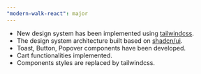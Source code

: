```yaml
---
"modern-walk-react": major
---
```


- New design system has been implemented using [tailwindcss](https://tailwindcss.com).
- The design system architecture built based on [shadcn/ui](https://ui.shadcn.com/).
- Toast, Button, Popover components have been developed.
- Cart functionalities implemented.
- Components styles are replaced by tailwindcss.
